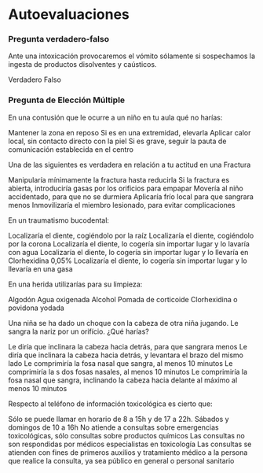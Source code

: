 # Autoevaluaciones 

### Pregunta verdadero-falso

<quiz name="">
	<question>
		<p>Ante una intoxicación provocaremos el vómito sólamente si sospechamos la ingesta de productos disolventes y caústicos.</p>
		<answer>Verdadero</answer>
		<answer correct>Falso</answer>
	</question>
</quiz>

### Pregunta de Elección Múltiple

<quiz name="">
	<question>
		<p>En una contusión que le ocurre a un niño en tu aula qué no harías:</p>
		<answer>Mantener la zona en reposo</answer>
		<answer>Si es en una extremidad, elevarla</answer>
		<answer correct>Aplicar calor local, sin contacto directo con la piel</answer>
		<answer>Si es grave, seguir la pauta de comunicación establecida en el centro</answer>
	</question>
	<question>
		<p>Una de las siguientes es verdadera en relación a tu actitud en una Fractura</p>
		<answer>Manipularía mínimamente la fractura hasta reducirla</answer>
		<answer>Si la fractura es abierta, introduciría gasas por los orificios para empapar</answer>
		<answer>
			Movería al niño accidentado, para que no se durmiera</answer>
		<answer>Aplicaría frío local para que sangrara menos</answer>
		<answer correct>
			Inmovilizaría el miembro lesionado, para evitar complicaciones</answer>
	</question>
	<question>
		<p>En un traumatismo bucodental:</p>
		<answer>Localizaría el diente, cogiéndolo por la raíz</answer>
		<answer correct>Localizaría el diente, cogiéndolo por la corona</answer>
		<answer>Localizaría el diente, lo cogería sin importar lugar y lo lavaría con agua</answer>
		<answer>Localizaría el diente, lo cogería sin importar lugar y lo llevaría en Clorhexidina 0,05%</answer>
		<answer>Localizaría el diente, lo cogería sin importar lugar y lo llevaría en una gasa</answer>
	</question>
	<question>
		<p>En una herida utilizarías para su limpieza:</p>
		<answer>Algodón</answer>
		<answer>Agua oxigenada</answer>
		<answer>Alcohol</answer>
		<answer>Pomada de corticoide</answer>
		<answer correct>Clorhexidina o povidona yodada</answer>
	</question>
	<question>
		<p>Una niña se ha dado un choque con la cabeza de otra niña jugando. Le sangra la nariz por un orifício. ¿Qué harías?</p>
		<answer>Le diría que inclinara la cabeza hacia detrás, para que sangrara menos</answer>
		<answer>Le diría que inclinara la cabeza hacia detrás, y levantara el brazo del mismo lado</answer>
		<answer correct>Le comprimiría la fosa nasal que sangra, al menos 10 minutos</answer>
		<answer>Le comprimiría la s dos fosas nasales, al menos 10 minutos</answer>
		<answer>Le comprimiría la fosa nasal que sangra, inclinando la cabeza hacia delante al máximo al menos 10 minutos</answer>
	</question>
	<question>
		<p>Respecto al teléfono de información toxicológica es cierto que:</p>
		<answer>Sólo se puede llamar en horario de 8 a 15h y de 17 a 22h. Sábados y domingos de 10 a 16h</answer>
		<answer>No atiende a consultas sobre emergencias toxicológicas, sólo consultas sobre productos químicos</answer>
		<answer>Las consultas no son respondidas por médicos especialistas en toxicología</answer>
		<answer correct>Las consultas se atienden con fines de primeros auxilios y tratamiento médico a la persona que realice la consulta, ya
			sea público en general o personal sanitario</answer>
	</question>
</quiz>
